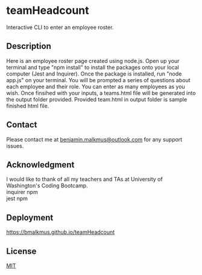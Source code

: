 # teamHeadcount
Interactive CLI to enter an employee roster. 
## Description
Here is an employee roster page created using node.js. Open up your terminal and type "npm install" to install the packages onto your local computer (Jest and Inquirer). Once the package is installed, run "node app.js" on your terminal. You will be prompted a series of questions about each employee and their role. You can enter as many employees as you wish. Once finsihed with your inputs, a teams.html file will be generated into the output folder provided. Provided team.html in output folder is sample finished html file.

## Contact
Please contact me at benjamin.malkmus@outlook.com for any support issues.
## Acknowledgment
I would like to thank of all my teachers and TAs at University of Washington's Coding Bootcamp. <br>
inquirer npm <br>
jest npm <br>

## Deployment
https://bmalkmus.github.io/teamHeadcount

## License
[MIT](https://choosealicense.com/licenses/mit/)
